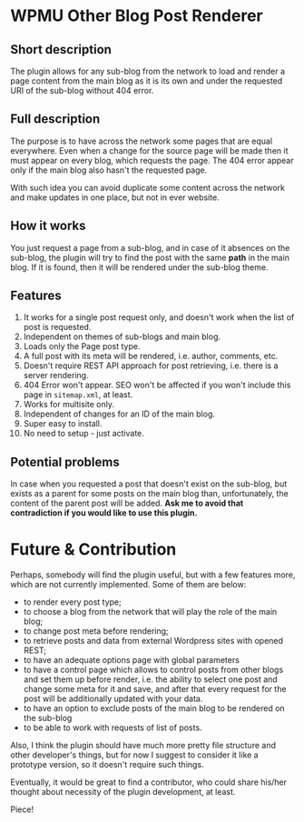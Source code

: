 # WPMU Other Blog Post Renderer

## Short description
The plugin allows for any sub-blog from the network to load and render a page content from the main blog as it is its
 own and under the requested URI of the sub-blog without 404 error.
 
## Full description
The purpose is to have across the network some pages that are equal everywhere. Even when a change for the source 
page will be made then it must appear on every blog, which requests the page. The 404 error appear only if the main 
blog also hasn't the requested page.

With such idea you can avoid duplicate some content across the network and make updates in one place, but not in ever
 website.
 
## How it works
You just request a page from a sub-blog, and in case of it absences on the sub-blog, the plugin will try to find the 
post with the same **path** in the main blog. If it is found, then it will be rendered under the sub-blog theme.

## Features
1. It works for a single post request only, and doesn't work when the list of post is requested.
1. Independent on themes of sub-blogs and main blog.
1. Loads only the Page post type.
1. A full post with its meta will be rendered, i.e. author, comments, etc.
1. Doesn't require REST API approach for post retrieving, i.e. there is a server rendering.
1. 404 Error won't appear. SEO won't be affected if you won't include this page in `sitemap.xml`, at least.
1. Works for multisite only.
1. Independent of changes for an ID of the main blog.
1. Super easy to install.
1. No need to setup - just activate.

## Potential problems
In case when you requested a post that doesn't exist on the sub-blog, but exists as a parent for some posts on the 
main blog than, unfortunately, the content of the parent post will be added.
**Ask me to avoid that contradiction if you would like to use this plugin.**  

# Future & Contribution
Perhaps, somebody will find the plugin useful, but with a few features more, which are not currently implemented. 
Some of them are below:
* to render every post type;
* to choose a blog from the network that will play the role of the main blog;
* to change post meta before rendering;
* to retrieve posts and data from external Wordpress sites with opened REST;
* to have an adequate options page with global parameters
* to have a control page which allows to control posts from other blogs and set them up before render, i.e. the 
ability to select one post and change some meta for it and save, and after that every request for the post will be 
additionally updated with your data.
* to have an option to exclude posts of the main blog to be rendered on the sub-blog
* to be able to work with requests of list of posts.

Also, I think the plugin should have much more pretty file structure and other developer's things, but for now I 
suggest to consider it like a prototype version, so it doesn't require such things.

Eventually, it would be great to find a contributor, who could share his/her thought about necessity of the plugin 
development, at least. 

Piece!
